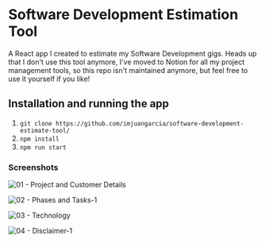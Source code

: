 # Software Development Estimation Tool

A React app I created to estimate my Software Development gigs. Heads up that I don't use this tool anymore, I've moved to Notion for all my project management tools, so this repo isn't maintained anymore, but feel free to use it yourself if you like!

## Installation and running the app

1. `git clone https://github.com/imjuangarcia/software-development-estimate-tool/`
2. `npm install`
3. `npm run start`

### Screenshots

![01 - Project and Customer Details](https://user-images.githubusercontent.com/34423371/119851450-c90faa00-bee4-11eb-8016-0cebbc43af23.jpg)

![02 - Phases and Tasks-1](https://user-images.githubusercontent.com/34423371/119851485-cf058b00-bee4-11eb-8cfc-568843374aa4.jpg)

![03 - Technology](https://user-images.githubusercontent.com/34423371/119851509-d5940280-bee4-11eb-8d6b-2fea07e01a6a.jpg)

![04 - Disclaimer-1](https://user-images.githubusercontent.com/34423371/119851542-dcbb1080-bee4-11eb-936b-06ed902c05f7.jpg)
